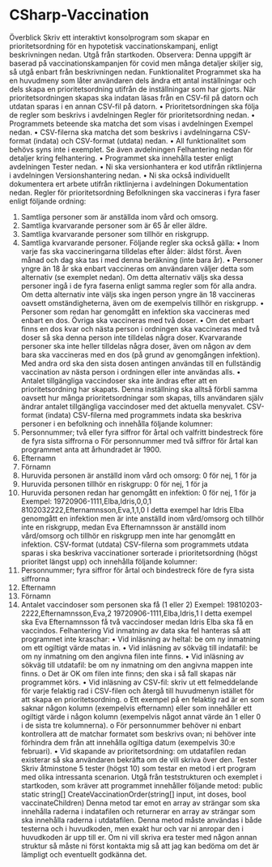 # CSharp-Vaccination

Överblick
Skriv ett interaktivt konsolprogram som skapar en prioritetsordning för en hypotetisk vaccinationskampanj, enligt beskrivningen nedan. Utgå från startkoden.
Observera: Denna uppgift är baserad på vaccinationskampanjen för covid men många detaljer skiljer sig, så utgå enbart från beskrivningen nedan.
Funktionalitet
Programmet ska ha en huvudmeny som låter användaren dels ändra ett antal inställningar och dels skapa en prioritetsordning utifrån de inställningar som har gjorts. När prioritetsordningen skapas ska indatan läsas från en CSV-fil på datorn och utdatan sparas i en annan CSV-fil på datorn.
•	Prioritetsordningen ska följa de regler som beskrivs i avdelningen Regler för prioritetsordning nedan.
•	Programmets beteende ska matcha det som visas i avdelningen Exempel nedan.
•	CSV-filerna ska matcha det som beskrivs i avdelningarna CSV-format (indata) och CSV-format (utdata) nedan.
•	All funktionalitet som behövs syns inte i exemplet. Se även avdelningen Felhantering nedan för detaljer kring felhantering.
•	Programmet ska innehålla tester enligt avdelningen Tester nedan.
•	Ni ska versionhantera er kod utifrån riktlinjerna i avdelningen Versionshantering nedan.
•	Ni ska också individuellt dokumentera ert arbete utifrån riktlinjerna i avdelningen Dokumentation nedan.
Regler för prioritetsordning
Befolkningen ska vaccineras i fyra faser enligt följande ordning:
1.	Samtliga personer som är anställda inom vård och omsorg.
2.	Samtliga kvarvarande personer som är 65 år eller äldre.
3.	Samtliga kvarvarande personer som tillhör en riskgrupp.
4.	Samtliga kvarvarande personer.
Följande regler ska också gälla:
•	Inom varje fas ska vaccineringarna tilldelas efter ålder: äldst först. Även månad och dag ska tas i med denna beräkning (inte bara år).
•	Personer yngre än 18 år ska enbart vaccineras om användaren väljer detta som alternativ (se exemplet nedan). Om detta alternativ väljs ska dessa personer ingå i de fyra faserna enligt samma regler som för alla andra. Om detta alternativ inte väljs ska ingen person yngre än 18 vaccineras oavsett omständigheterna, även om de exempelvis tillhör en riskgrupp.
•	Personer som redan har genomgått en infektion ska vaccineras med enbart en dos. Övriga ska vaccineras med två doser.
•	Om det enbart finns en dos kvar och nästa person i ordningen ska vaccineras med två doser så ska denna person inte tilldelas några doser. Kvarvarande personer ska inte heller tilldelas några doser, även om någon av dem bara ska vaccineras med en dos (på grund av genomgången infektion). Med andra ord ska den sista dosen antingen användas till en fullständig vaccination av nästa person i ordningen eller inte användas alls.
•	Antalet tillgängliga vaccindoser ska inte ändras efter att en prioritetsordning har skapats. Denna inställning ska alltså förbli samma oavsett hur många prioritetsordningar som skapas, tills användaren själv ändrar antalet tillgängliga vaccindoser med det aktuella menyvalet.
CSV-format (indata)
CSV-filerna med programmets indata ska beskriva personer i en befolkning och innehålla följande kolumner:
1.	Personnummer; två eller fyra siffror för årtal och valfritt bindestreck före de fyra sista siffrorna
o	För personnummer med två siffror för årtal kan programmet anta att århundradet är 1900.
2.	Efternamn
3.	Förnamn
4.	Huruvida personen är anställd inom vård och omsorg: 0 för nej, 1 för ja
5.	Huruvida personen tillhör en riskgrupp: 0 för nej, 1 för ja
6.	Huruvida personen redan har genomgått en infektion: 0 för nej, 1 för ja
Exempel:
19720906-1111,Elba,Idris,0,0,1
8102032222,Efternamnsson,Eva,1,1,0
I detta exempel har Idris Elba genomgått en infektion men är inte anställd inom vård/omsorg och tillhör inte en riskgrupp, medan Eva Efternamnsson är anställd inom vård/omsorg och tillhör en riskgrupp men inte har genomgått en infektion.
CSV-format (utdata)
CSV-filerna som programmets utdata sparas i ska beskriva vaccinationer sorterade i prioritetsordning (högst prioritet längst upp) och innehålla följande kolumner:
1.	Personnummer; fyra siffror för årtal och bindestreck före de fyra sista siffrorna
2.	Efternamn
3.	Förnamn
4.	Antalet vaccindoser som personen ska få (1 eller 2)
Exempel:
19810203-2222,Efternamnsson,Eva,2
19720906-1111,Elba,Idris,1
I detta exempel ska Eva Efternamnsson få två vaccindoser medan Idris Elba ska få en vaccindos.
Felhantering
Vid inmatning av data ska fel hanteras så att programmet inte kraschar:
•	Vid inläsning av heltal: be om ny inmatning om ett ogiltigt värde matas in.
•	Vid inläsning av sökväg till indatafil: be om ny inmatning om den angivna filen inte finns.
•	Vid inläsning av sökväg till utdatafil: be om ny inmatning om den angivna mappen inte finns.
o	Det är OK om filen inte finns; den ska i så fall skapas när programmet körs.
•	Vid inläsning av CSV-fil: skriv ut ett felmeddelande för varje felaktig rad i CSV-filen och återgå till huvudmenyn istället för att skapa en prioritetsordning.
o	Ett exempel på en felaktig rad är en som saknar någon kolumn (exempelvis efternamn) eller som innehåller ett ogiltigt värde i någon kolumn (exempelvis något annat värde än 1 eller 0 i de sista tre kolumnerna).
o	För personnummer behöver ni enbart kontrollera att de matchar formatet som beskrivs ovan; ni behöver inte förhindra dem från att innehålla ogiltiga datum (exempelvis 30:e februari).
•	Vid skapande av prioritetsordning: om utdatafilen redan existerar så ska användaren bekräfta om de vill skriva över den.
Tester
Skriv åtminstone 5 tester (högst 10) som testar en metod i ert program med olika intressanta scenarion. Utgå från teststrukturen och exemplet i startkoden, som kräver att programmet innehåller följande metod:
public static string[] CreateVaccinationOrder(string[] input, int doses, bool vaccinateChildren)
Denna metod tar emot en array av strängar som ska innehålla raderna i indatafilen och returnerar en array av strängar som ska innehålla raderna i utdatafilen. Denna metod måste användas i både testerna och i huvudkoden, men exakt hur och var ni anropar den i huvudkoden är upp till er.
Om ni vill skriva era tester med någon annan struktur så måste ni först kontakta mig så att jag kan bedöma om det är lämpligt och eventuellt godkänna det.


 
